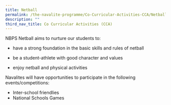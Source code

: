 ```yaml
---
title: Netball
permalink: /the-navalite-programme/Co-Curricular-Activities-CCA/Netball/
description: ""
third_nav_title: Co Curricular Activities (CCA)
---
```

NBPS Netball aims to nurture our students to:

*   have a strong foundation in the basic skills and rules of netball
    
*   be a student-athlete with good character and values

*   enjoy netball and physical activities

Navalites will have opportunities to participate in the following events/competitions:

*   Inter-school friendlies
*   National Schools Games

